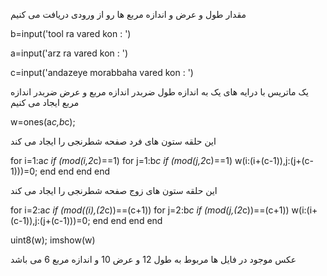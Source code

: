 
مقدار طول و عرض و اندازه مربع ها رو از ورودی دریافت می کنیم

b=input('tool ra vared kon :   ')

a=input('arz ra vared kon :   ')

c=input('andazeye morabbaha vared kon :   ')

یک ماتریس  با درایه های یک به اندازه طول ضربدر اندازه مربع و عرض ضربدر اندازه مربع ایجاد می کنیم

w=ones(a*c,b*c);

این حلقه ستون های فرد صفحه شطرنجی را ایجاد می کند

for i=1:a*c
    if (mod(i,2*c)==1)
        for j=1:b*c
            if (mod(j,2*c)==1)
            w(i:(i+(c-1)),j:(j+(c-1)))=0;
            end
        end
    end
end

این حلقه ستون های زوج صفحه شطرنجی را ایجاد می کند

for i=2:a*c
    if (mod((i),(2*c))==(c+1))
        for j=2:b*c
            if (mod(j,(2*c))==(c+1))
            w(i:(i+(c-1)),j:(j+(c-1)))=0;
            end
        end
    end
end
    
uint8(w);
 imshow(w)
 
 
 عکس موجود در فایل ها مربوط به طول 12 و عرض 10 و اندازه مربع 6 می باشد
